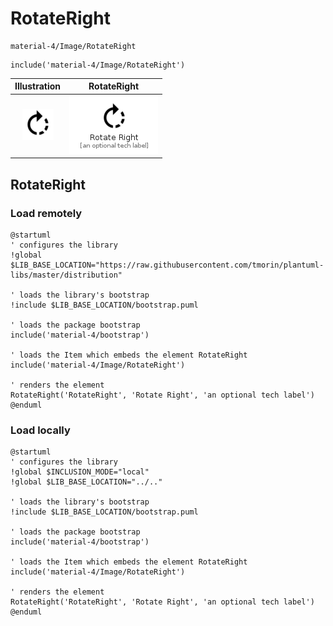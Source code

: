 # RotateRight


```text
material-4/Image/RotateRight
```

```text
include('material-4/Image/RotateRight')
```



| Illustration | RotateRight |
| :---: | :---: |
| ![illustration for Illustration](../../material-4/Image/RotateRight.png) | ![illustration for RotateRight](../../material-4/Image/RotateRight.Local.png) |




## RotateRight

### Load remotely
```plantuml
@startuml
' configures the library
!global $LIB_BASE_LOCATION="https://raw.githubusercontent.com/tmorin/plantuml-libs/master/distribution"

' loads the library's bootstrap
!include $LIB_BASE_LOCATION/bootstrap.puml

' loads the package bootstrap
include('material-4/bootstrap')

' loads the Item which embeds the element RotateRight
include('material-4/Image/RotateRight')

' renders the element
RotateRight('RotateRight', 'Rotate Right', 'an optional tech label')
@enduml
```

### Load locally
```plantuml
@startuml
' configures the library
!global $INCLUSION_MODE="local"
!global $LIB_BASE_LOCATION="../.."

' loads the library's bootstrap
!include $LIB_BASE_LOCATION/bootstrap.puml

' loads the package bootstrap
include('material-4/bootstrap')

' loads the Item which embeds the element RotateRight
include('material-4/Image/RotateRight')

' renders the element
RotateRight('RotateRight', 'Rotate Right', 'an optional tech label')
@enduml
```

